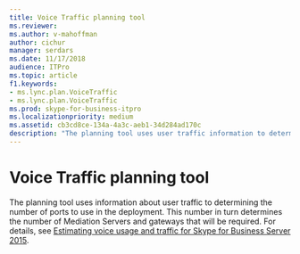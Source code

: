 ```yaml
---
title: Voice Traffic planning tool
ms.reviewer: 
ms.author: v-mahoffman
author: cichur
manager: serdars
ms.date: 11/17/2018
audience: ITPro
ms.topic: article
f1.keywords:
- ms.lync.plan.VoiceTraffic
- ms.lync.plan.VoiceTraffic
ms.prod: skype-for-business-itpro
ms.localizationpriority: medium
ms.assetid: cb3cd8ce-134a-4a3c-aeb1-34d284ad170c
description: "The planning tool uses user traffic information to determining the number of ports to use in the deployment. This number in turn determines the number of Mediation Servers and gateways that will be required. For details, see Estimating voice usage and traffic for Skype for Business Server 2015."
---
```


# Voice Traffic planning tool
 
The planning tool uses information about user traffic to determining the number of ports to use in the deployment. This number in turn determines the number of Mediation Servers and gateways that will be required. For details, see [Estimating voice usage and traffic for Skype for Business Server 2015](../../plan-your-deployment/capacity/estimating-voice-traffic.md).
  
